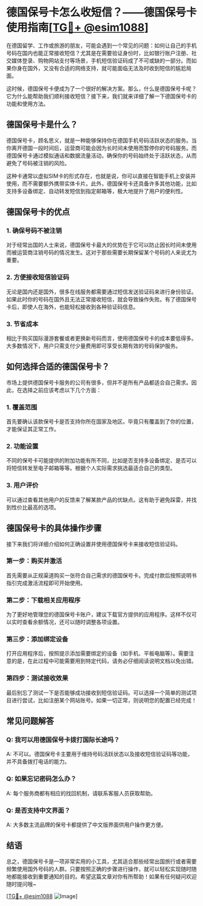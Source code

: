 # 德国保号卡怎么收短信？——德国保号卡使用指南[[TG💪+ @esim1088](https://t.me/s/esim1088)]

在德国留学、工作或旅游的朋友，可能会遇到一个常见的问题：如何让自己的手机号码在国内也能正常接收短信？尤其是在需要验证身份时，比如银行账户注册、社交媒体登录、购物网站支付等场景，手机短信验证码成了不可或缺的一部分。而如果你身在国外，又没有合适的网络支持，就可能面临无法及时收到短信的尴尬局面。

这时候，德国保号卡便成为了一个很好的解决方案。那么，什么是德国保号卡呢？它为什么能帮助我们顺利接收短信？接下来，我们就来详细了解一下德国保号卡的功能和使用方法。

## 德国保号卡是什么？

德国保号卡，顾名思义，就是一种能够保持你在德国手机号码活跃状态的服务。当你离开德国一段时间后，运营商可能会因为长时间未使用而暂停你的号码服务。而德国保号卡通过模拟通话和数据流量活动，确保你的号码始终处于活跃状态，从而避免了号码被注销的风险。

这种卡通常以虚拟SIM卡的形式存在，也就是说，你可以直接在智能手机上安装并使用，而不需要额外携带实体卡片。此外，德国保号卡还具备许多其他功能，比如支持多设备绑定、自动转发短信到指定邮箱等，极大地提升了用户的便利性。

## 德国保号卡的优点

### 1. 确保号码不被注销

对于经常出国的人士来说，德国保号卡最大的优势在于它可以防止因长时间未使用而被运营商注销号码的情况发生。这对于那些需要长期保留某个号码的人来说尤为重要。

### 2. 方便接收短信验证码

无论是国内还是国外，很多在线服务都需要通过短信发送验证码来进行身份验证。如果此时你的号码在国外且无法正常接收短信，就会导致操作失败。有了德国保号卡后，即使人在海外，也能轻松接收到各种验证码信息。

### 3. 节省成本

相比于购买国际漫游套餐或者更换新号码而言，使用德国保号卡的成本要低得多。大多数情况下，用户只需支付少量费用即可享受长期有效的号码保护服务。

## 如何选择合适的德国保号卡？

市场上提供德国保号卡服务的公司有很多，但并不是所有产品都适合自己需求。因此，在选择之前应该考虑以下几个方面：

### 1. 覆盖范围

首先要确认该款保号卡是否支持你所在国家及地区。毕竟只有覆盖到了你的位置，才能保证其正常工作。

### 2. 功能设置

不同的保号卡可能提供的附加功能有所不同，比如是否支持多设备绑定、是否可以将短信转发至电子邮箱等等。根据个人实际需求挑选最适合自己的类型。

### 3. 用户评价

可以通过查看其他用户的反馈来了解某款产品的优缺点。这有助于避免踩雷，并找到性价比最高的选项。

## 德国保号卡的具体操作步骤

接下来我们将详细介绍如何正确设置并使用德国保号卡来接收短信验证码。

### 第一步：购买并激活

首先需要从正规渠道购买一张符合自己需求的德国保号卡。完成付款后按照说明书指引完成激活流程即可开始使用。

### 第二步：下载相关应用程序

为了更好地管理您的德国保号卡账户，建议下载官方提供的应用程序。这样不仅可以实时查看余额情况，还可以随时调整各项设置。

### 第三步：添加绑定设备

打开应用程序后，按照提示添加需要绑定的设备（如手机、平板电脑等）。需要注意的是，在此过程中可能需要用到特定代码，请务必仔细阅读说明文档以免出错。

### 第四步：测试接收效果

最后别忘了测试一下是否能够成功接收到短信验证码。可以选择一个简单的测试项目进行尝试，比如注册某个网站账号。如果一切正常，则说明您的配置已经完成！

## 常见问题解答

### Q: 我可以用德国保号卡拨打国际长途吗？
A: 不可以。德国保号卡主要用于维持号码活跃状态以及接收短信验证码等功能，并不具备拨打电话的能力。

### Q: 如果忘记密码怎么办？
A: 每个服务商都有相应的找回机制，请联系客服人员获取帮助。

### Q: 是否支持中文界面？
A: 大多数主流品牌的保号卡都提供了中文版界面供用户操作更方便。

## 结语

总之，德国保号卡是一项非常实用的小工具，尤其适合那些经常出国旅行或者需要频繁使用国外号码的人群。只要按照正确的步骤进行操作，就可以轻松实现随时随地都能接收到重要通知的目的。希望这篇文章对你有所帮助！如果有任何疑问欢迎随时提问哦~

[[TG💪+ @esim1088](https://t.me/s/esim1088) ![Image](https://i.postimg.cc/4NQfJmqS/Snipaste-2025-05-13-00-14-12.png)]